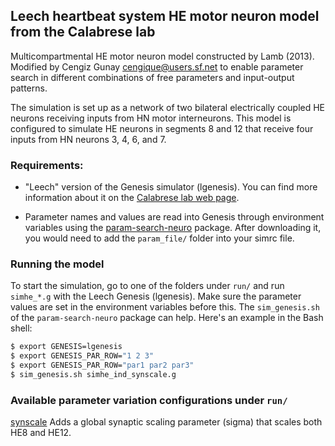 ## Leech heartbeat system HE motor neuron model from the Calabrese lab

Multicompartmental HE motor neuron model constructed by Lamb
(2013). Modified by Cengiz Gunay <cengique@users.sf.net> to enable
parameter search in different combinations of free parameters and
input-output patterns.

The simulation is set up as a network of two bilateral electrically
coupled HE neurons receiving inputs from HN motor interneurons. This
model is configured to simulate HE neurons in segments 8 and 12 that
receive four inputs from HN neurons 3, 4, 6, and 7.

### Requirements:

- "Leech" version of the Genesis simulator (lgenesis). You can find more
  information about it on the [Calabrese lab web
  page](http://www.biology.emory.edu/research/Calabrese/software.html).

- Parameter names and values are read into Genesis through environment
  variables using the [param-search-neuro](https://github.com/cengique/param-search-neuro)
  package. After downloading it, you would need to add the
  `param_file/` folder into your simrc file.

### Running the model

To start the simulation, go to one of the folders under `run/` and run
`simhe_*.g` with the Leech Genesis (lgenesis). Make sure the parameter
values are set in the environment variables before this. The
`sim_genesis.sh` of the `param-search-neuro` package can help. Here's an
example in the Bash shell:

```bash
$ export GENESIS=lgenesis
$ export GENESIS_PAR_ROW="1 2 3"
$ export GENESIS_PAR_ROW="par1 par2 par3"
$ sim_genesis.sh simhe_ind_synscale.g
```

### Available parameter variation configurations under `run/`

[synscale](run/synscale) 
  Adds a global synaptic scaling parameter (sigma) that scales both HE8 and HE12.